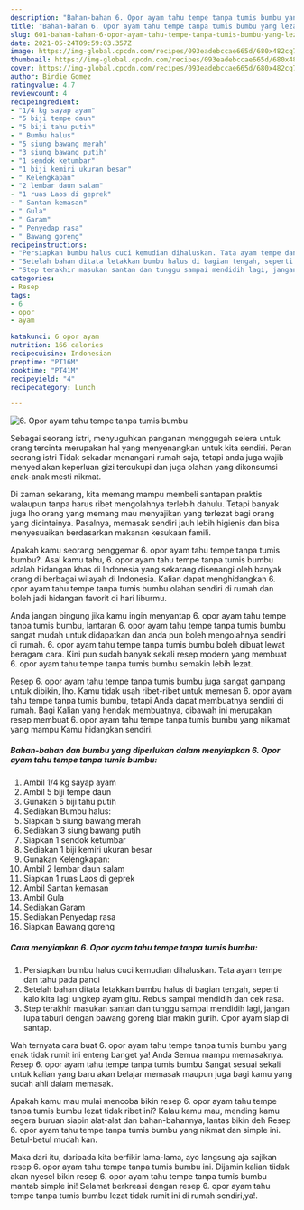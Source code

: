 ```yaml
---
description: "Bahan-bahan 6. Opor ayam tahu tempe tanpa tumis bumbu yang lezat dan Mudah Dibuat"
title: "Bahan-bahan 6. Opor ayam tahu tempe tanpa tumis bumbu yang lezat dan Mudah Dibuat"
slug: 601-bahan-bahan-6-opor-ayam-tahu-tempe-tanpa-tumis-bumbu-yang-lezat-dan-mudah-dibuat
date: 2021-05-24T09:59:03.357Z
image: https://img-global.cpcdn.com/recipes/093eadebccae665d/680x482cq70/6-opor-ayam-tahu-tempe-tanpa-tumis-bumbu-foto-resep-utama.jpg
thumbnail: https://img-global.cpcdn.com/recipes/093eadebccae665d/680x482cq70/6-opor-ayam-tahu-tempe-tanpa-tumis-bumbu-foto-resep-utama.jpg
cover: https://img-global.cpcdn.com/recipes/093eadebccae665d/680x482cq70/6-opor-ayam-tahu-tempe-tanpa-tumis-bumbu-foto-resep-utama.jpg
author: Birdie Gomez
ratingvalue: 4.7
reviewcount: 4
recipeingredient:
- "1/4 kg sayap ayam"
- "5 biji tempe daun"
- "5 biji tahu putih"
- " Bumbu halus"
- "5 siung bawang merah"
- "3 siung bawang putih"
- "1 sendok ketumbar"
- "1 biji kemiri ukuran besar"
- " Kelengkapan"
- "2 lembar daun salam"
- "1 ruas Laos di geprek"
- " Santan kemasan"
- " Gula"
- " Garam"
- " Penyedap rasa"
- " Bawang goreng"
recipeinstructions:
- "Persiapkan bumbu halus cuci kemudian dihaluskan. Tata ayam tempe dan tahu pada panci"
- "Setelah bahan ditata letakkan bumbu halus di bagian tengah, seperti kalo kita lagi ungkep ayam gitu. Rebus sampai mendidih dan cek rasa."
- "Step terakhir masukan santan dan tunggu sampai mendidih lagi, jangan lupa taburi dengan bawang goreng biar makin gurih. Opor ayam siap di santap."
categories:
- Resep
tags:
- 6
- opor
- ayam

katakunci: 6 opor ayam 
nutrition: 166 calories
recipecuisine: Indonesian
preptime: "PT16M"
cooktime: "PT41M"
recipeyield: "4"
recipecategory: Lunch

---
```



![6. Opor ayam tahu tempe tanpa tumis bumbu](https://img-global.cpcdn.com/recipes/093eadebccae665d/680x482cq70/6-opor-ayam-tahu-tempe-tanpa-tumis-bumbu-foto-resep-utama.jpg)

Sebagai seorang istri, menyuguhkan panganan menggugah selera untuk orang tercinta merupakan hal yang menyenangkan untuk kita sendiri. Peran seorang istri Tidak sekadar menangani rumah saja, tetapi anda juga wajib menyediakan keperluan gizi tercukupi dan juga olahan yang dikonsumsi anak-anak mesti nikmat.

Di zaman  sekarang, kita memang mampu membeli santapan praktis walaupun tanpa harus ribet mengolahnya terlebih dahulu. Tetapi banyak juga lho orang yang memang mau menyajikan yang terlezat bagi orang yang dicintainya. Pasalnya, memasak sendiri jauh lebih higienis dan bisa menyesuaikan berdasarkan makanan kesukaan famili. 



Apakah kamu seorang penggemar 6. opor ayam tahu tempe tanpa tumis bumbu?. Asal kamu tahu, 6. opor ayam tahu tempe tanpa tumis bumbu adalah hidangan khas di Indonesia yang sekarang disenangi oleh banyak orang di berbagai wilayah di Indonesia. Kalian dapat menghidangkan 6. opor ayam tahu tempe tanpa tumis bumbu olahan sendiri di rumah dan boleh jadi hidangan favorit di hari liburmu.

Anda jangan bingung jika kamu ingin menyantap 6. opor ayam tahu tempe tanpa tumis bumbu, lantaran 6. opor ayam tahu tempe tanpa tumis bumbu sangat mudah untuk didapatkan dan anda pun boleh mengolahnya sendiri di rumah. 6. opor ayam tahu tempe tanpa tumis bumbu boleh dibuat lewat beragam cara. Kini pun sudah banyak sekali resep modern yang membuat 6. opor ayam tahu tempe tanpa tumis bumbu semakin lebih lezat.

Resep 6. opor ayam tahu tempe tanpa tumis bumbu juga sangat gampang untuk dibikin, lho. Kamu tidak usah ribet-ribet untuk memesan 6. opor ayam tahu tempe tanpa tumis bumbu, tetapi Anda dapat membuatnya sendiri di rumah. Bagi Kalian yang hendak membuatnya, dibawah ini merupakan resep membuat 6. opor ayam tahu tempe tanpa tumis bumbu yang nikamat yang mampu Kamu hidangkan sendiri.

<!--inarticleads1-->

##### Bahan-bahan dan bumbu yang diperlukan dalam menyiapkan 6. Opor ayam tahu tempe tanpa tumis bumbu:

1. Ambil 1/4 kg sayap ayam
1. Ambil 5 biji tempe daun
1. Gunakan 5 biji tahu putih
1. Sediakan  Bumbu halus:
1. Siapkan 5 siung bawang merah
1. Sediakan 3 siung bawang putih
1. Siapkan 1 sendok ketumbar
1. Sediakan 1 biji kemiri ukuran besar
1. Gunakan  Kelengkapan:
1. Ambil 2 lembar daun salam
1. Siapkan 1 ruas Laos di geprek
1. Ambil  Santan kemasan
1. Ambil  Gula
1. Sediakan  Garam
1. Sediakan  Penyedap rasa
1. Siapkan  Bawang goreng




<!--inarticleads2-->

##### Cara menyiapkan 6. Opor ayam tahu tempe tanpa tumis bumbu:

1. Persiapkan bumbu halus cuci kemudian dihaluskan. Tata ayam tempe dan tahu pada panci
1. Setelah bahan ditata letakkan bumbu halus di bagian tengah, seperti kalo kita lagi ungkep ayam gitu. Rebus sampai mendidih dan cek rasa.
1. Step terakhir masukan santan dan tunggu sampai mendidih lagi, jangan lupa taburi dengan bawang goreng biar makin gurih. Opor ayam siap di santap.




Wah ternyata cara buat 6. opor ayam tahu tempe tanpa tumis bumbu yang enak tidak rumit ini enteng banget ya! Anda Semua mampu memasaknya. Resep 6. opor ayam tahu tempe tanpa tumis bumbu Sangat sesuai sekali untuk kalian yang baru akan belajar memasak maupun juga bagi kamu yang sudah ahli dalam memasak.

Apakah kamu mau mulai mencoba bikin resep 6. opor ayam tahu tempe tanpa tumis bumbu lezat tidak ribet ini? Kalau kamu mau, mending kamu segera buruan siapin alat-alat dan bahan-bahannya, lantas bikin deh Resep 6. opor ayam tahu tempe tanpa tumis bumbu yang nikmat dan simple ini. Betul-betul mudah kan. 

Maka dari itu, daripada kita berfikir lama-lama, ayo langsung aja sajikan resep 6. opor ayam tahu tempe tanpa tumis bumbu ini. Dijamin kalian tiidak akan nyesel bikin resep 6. opor ayam tahu tempe tanpa tumis bumbu mantab simple ini! Selamat berkreasi dengan resep 6. opor ayam tahu tempe tanpa tumis bumbu lezat tidak rumit ini di rumah sendiri,ya!.

